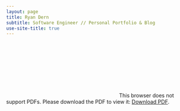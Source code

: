 ```yaml
---
layout: page
title: Ryan Dern
subtitle: Software Engineer // Personal Portfolio & Blog
use-site-title: true
---
```


<object data="http://RMDern.github.io/RyanDernResume.pdf" type="application/pdf" width="1000px" height="1000px">
    <embed src="http://RMDern.github.io/RyanDernResume.pdf">
        This browser does not support PDFs. Please download the PDF to view it: <a href="http:/RMDern.github.io/RyanDernResume.pdf">Download PDF</a>.</p>
    </embed>
</object>
